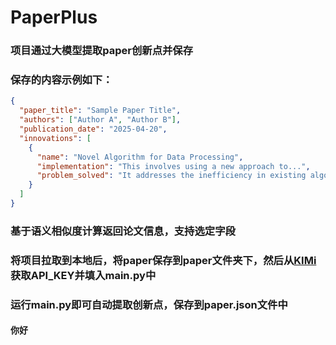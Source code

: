 # PaperPlus

### 项目通过大模型提取paper创新点并保存
### 保存的内容示例如下：
```json
{
  "paper_title": "Sample Paper Title",
  "authors": ["Author A", "Author B"],
  "publication_date": "2025-04-20",
  "innovations": [
    {
      "name": "Novel Algorithm for Data Processing",
      "implementation": "This involves using a new approach to...",
      "problem_solved": "It addresses the inefficiency in existing algorithms..."
    }
  ]
}
```

### 基于语义相似度计算返回论文信息，支持选定字段


### 将项目拉取到本地后，将paper保存到paper文件夹下，然后从[KIMi](https://platform.moonshot.cn/)获取API_KEY并填入main.py中
### 运行main.py即可自动提取创新点，保存到paper.json文件中

#### 你好


